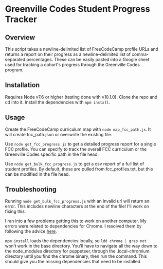 # Greenville Codes Student Progress Tracker

## Overview

This script takes a newline-delimited list of FreeCodeCamp profile URLs and returns a report on their progress as a newline-delimited list of comma-separated percentages. These can be easily pasted into a Google sheet used for tracking a cohort's progress through the Greenville Codes program.

## Installation

Requires Node v7.6 or higher (testing done with v10.1.0).
Clone the repo and cd into it.
Install the dependencies with `npm install`.

## Usage

Create the FreeCodeCamp curriculum map with `node map_fcc_path.js`.
It will create fcc_path.json or overwrite the existing file.

Use `node get_fcc_progress.js` to get a detailed progress report for a single FCC profile. You can specify to track the overall FCC curriculum or the Greenville Codes specific path in the file head.

Use `node get_bulk_fcc_progress.js` to get a csv report of a full list of student profiles. By default, these are pulled from fcc_profiles.txt, but this can be modified in the file head.

## Troubleshooting
Running `node get_bulk_fcc_progress.js` with an invalid url will return an error. This includes newline characters at the end of the file! I'll work on fixing this.

I ran into a few problems getting this to work on another computer. My errors were related to dependencies for Chrome. I resolved them by following the advice [here](https://github.com/GoogleChrome/puppeteer/blob/master/docs/troubleshooting.md).

`npm install` loads the dependencies locally, so `ldd chrome | grep not` won't work in the base directory. You'll have to navigate all the way down to the node_modules directory for puppeteer, through the .local-chromium directory until you find the chrome binary, then run the command. This should give you the missing dependencies that need to be installed.